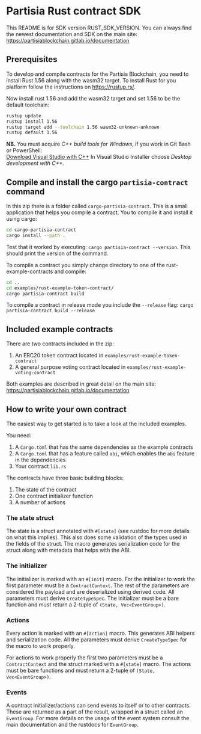 # Partisia Rust contract SDK

This README is for SDK version RUST_SDK_VERSION.
You can always find the newest documentation and SDK on the main site: https://partisiablockchain.gitlab.io/documentation


## Prerequisites

To develop and compile contracts for the Partisia Blockchain, you need to install Rust 1.56 along with the wasm32 target. To install Rust for you platform follow the instructions on https://rustup.rs/.

Now install rust 1.56 and add the wasm32 target and set 1.56 to be the default toolchain:

```bash
rustup update
rustup install 1.56
rustup target add --toolchain 1.56 wasm32-unknown-unknown
rustup default 1.56
```
**NB.** You must acquire *C++ build tools for Windows*, if you work in Git Bash or PowerShell:  
[Download Visual Studio with C++](https://visualstudio.microsoft.com/downloads/) In Visual Studio Installer choose *Desktop development with C++*.  

## Compile and install the cargo `partisia-contract` command

In this zip  there is a folder called `cargo-partisia-contract`. 
This is a small application that helps you compile a contract. 
You to compile it and install it using cargo:

```bash
cd cargo-partisia-contract
cargo install --path .
```
Test that it worked by executing: `cargo partisia-contract --version`. This should print the version of the command.

To compile a contract you simply change directory to one of the rust-example-contracts and compile: 
```bash
cd ..
cd examples/rust-example-token-contract/
cargo partisia-contract build
```

To compile a contract in release mode you include the `--release` flag: `cargo partisia-contract build --release`

## Included example contracts

There are two contracts included in the zip:

1. An ERC20 token contract located in `examples/rust-example-token-contract`
2. A general purpose voting contract located in `examples/rust-example-voting-contract`

Both examples are described in great detail on the main site: https://partisiablockchain.gitlab.io/documentation

## How to write your own contract

The easiest way to get started is to take a look at the included examples.

You need:

1. A `Cargo.toml` that has the same dependencies as the example contracts
2. A `Cargo.toml` that has a feature called `abi`, which enables the `abi` feature in the dependencies
3. Your contract `lib.rs`

The contracts have three basic building blocks:

1. The state of the contract
2. One contract initializer function
3. A number of actions


### The state struct

The state is a struct annotated with `#[state]` (see rustdoc for more details on what this implies). 
This also does some validation of the types used in the fields of the struct. The macro generates
serialization code for the struct along with metadata that helps with the ABI. 

### The initializer

The initializer is marked with an `#[init]` macro. For the initializer to work the first parameter must
be a `ContractContext`. The rest of the parameters are considered the payload and are deserialized
using derived code. All parameters must derive `CreateTypeSpec`. The initializer must be a bare function
and must return a 2-tuple of `(State, Vec<EventGroup>)`.

### Actions

Every action is marked with an `#[action]` macro. This generates ABI helpers and serialization code. 
All the parameters must derive `CreateTypeSpec` for the macro to work properly. 

For actions to work properly the first two parameters must be a `ContractContext` and the struct marked
with a `#[state]` macro. The actions must be bare functions and must return a 2-tuple of `(State, Vec<EventGroup>)`.


### Events

A contract initializer/actions can send events to itself or to other contracts. 
These are returned as a part of the result, wrapped in a struct called an `EventGroup`. 
For more details on the usage of the event system consult the main documentation and the rustdocs for `EventGroup`.
